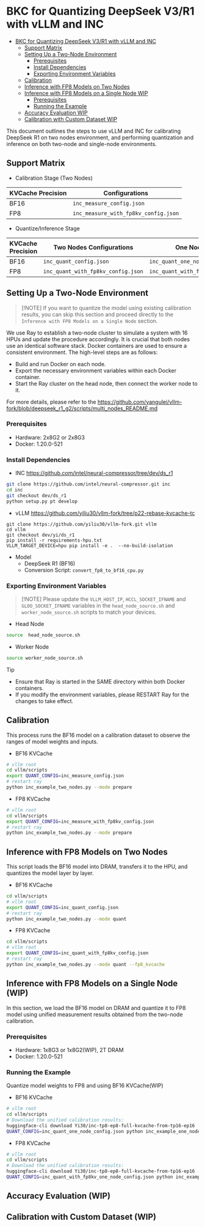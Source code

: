 # BKC for Quantizing DeepSeek V3/R1 with vLLM and INC

<!-- TOC -->

- [BKC for Quantizing DeepSeek V3/R1 with vLLM and INC](#bkc-for-quantizing-deepseek-v3r1-with-vllm-and-inc)
    - [Support Matrix](#support-matrix)
    - [Setting Up a Two-Node Environment](#setting-up-a-two-node-environment)
        - [Prerequisites](#prerequisites)
        - [Install Dependencies](#install-dependencies)
        - [Exporting Environment Variables](#exporting-environment-variables)
    - [Calibration](#calibration)
    - [Inference with FP8 Models on Two Nodes](#inference-with-fp8-models-on-two-nodes)
    - [Inference with FP8 Models on a Single Node WIP](#inference-with-fp8-models-on-a-single-node-wip)
        - [Prerequisites](#prerequisites)
        - [Running the Example](#running-the-example)
    - [Accuracy Evaluation WIP](#accuracy-evaluation-wip)
    - [Calibration with Custom Dataset WIP](#calibration-with-custom-dataset-wip)

<!-- /TOC -->

This document outlines the steps to use vLLM and INC for calibrating DeepSeek R1 on two nodes environment, and performing quantization and inference on both two-node and single-node environments.

## Support Matrix

- Calibration Stage (Two Nodes)

| KVCache Precision | Configurations |
|---|---|
| BF16              | `inc_measure_config.json`         |
| FP8               | `inc_measure_with_fp8kv_config.json`|

- Quantize/Inference Stage

| KVCache Precision | Two Nodes Configurations | One Node Configurations |
|---|---|---|
| BF16              | `inc_quant_config.json`          | `inc_quant_one_node_config.json`|
| FP8               | `inc_quant_with_fp8kv_config.json`| `inc_quant_with_fp8kv_one_node_config.json`|


## Setting Up a Two-Node Environment
>
> [!NOTE]
> If you want to quantize the model using existing calibration results, you can skip this section and proceed directly to the `Inference with FP8 Models on a Single Node` section.

We use Ray to establish a two-node cluster to simulate a system with 16 HPUs and update the procedure accordingly. It is crucial that both nodes use an identical software stack. Docker containers are used to ensure a consistent environment. The high-level steps are as follows:

- Build and run Docker on each node.
- Export the necessary environment variables within each Docker container.
- Start the Ray cluster on the head node, then connect the worker node to it.

For more details, please refer to the <https://github.com/yangulei/vllm-fork/blob/deepseek_r1_g2/scripts/multi_nodes_README.md>

### Prerequisites

- Hardware: 2x8G2 or 2x8G3
- Docker: 1.20.0-521

### Install Dependencies

- INC https://github.com/intel/neural-compressor/tree/dev/ds_r1

```bash
git clone https://github.com/intel/neural-compressor.git inc
cd inc
git checkout dev/ds_r1
python setup.py pt develop
```

- vLLM https://github.com/yiliu30/vllm-fork/tree/p22-rebase-kvcache-tc

```
git clone https://github.com/yiliu30/vllm-fork.git vllm
cd vllm
git checkout dev/yi/ds_r1
pip install -r requirements-hpu.txt
VLLM_TARGET_DEVICE=hpu pip install -e .  --no-build-isolation
```

- Model
  - DeepSeek R1 (BF16)
  - Conversion Script: `convert_fp8_to_bf16_cpu.py`

### Exporting Environment Variables
>
> [!NOTE]
> Please update the `VLLM_HOST_IP`, `HCCL_SOCKET_IFNAME` and `GLOO_SOCKET_IFNAME` variables in the `head_node_source.sh` and `worker_node_source.sh` scripts to match your devices.

- Head Node

```bash
source  head_node_source.sh
```

- Worker Node

```bash
source worker_node_source.sh
```

> [!TIP]
> - Ensure that Ray is started in the SAME directory within both Docker containers.
> - If you modify the environment variables, please RESTART Ray for the changes to take effect.

## Calibration

This process runs the BF16 model on a calibration dataset to observe the ranges of model weights and inputs.

- BF16 KVCache

```bash
# vllm root
cd vllm/scripts
export QUANT_CONFIG=inc_measure_config.json
# restart ray 
python inc_example_two_nodes.py --mode prepare
```

- FP8 KVCache
```bash
# vllm root
cd vllm/scripts
export QUANT_CONFIG=inc_measure_with_fp8kv_config.json
# restart ray 
python inc_example_two_nodes.py --mode prepare
```


## Inference with FP8 Models on Two Nodes

This script loads the BF16 model into DRAM, transfers  it to the HPU, and quantizes the model layer by layer.

- BF16 KVCache
```bash
cd vllm/scripts
# vllm root
export QUANT_CONFIG=inc_quant_config.json
# restart ray
python inc_example_two_nodes.py --mode quant
```

- FP8 KVCache
```bash
cd vllm/scripts
# vllm root
export QUANT_CONFIG=inc_quant_with_fp8kv_config.json
# restart ray
python inc_example_two_nodes.py --mode quant --fp8_kvcache
```

## Inference with FP8 Models on a Single Node (WIP)

In this section, we load the BF16 model on DRAM and quantize it to FP8 model using unified measurement results obtained from the two-node calibration.

### Prerequisites

- Hardware: 1x8G3 or 1x8G2(WIP), 2T DRAM
- Docker: 1.20.0-521

### Running the Example

Quantize model weights to FP8 and using BF16 KVCache(WIP)


- BF16 KVCache
```bash
# vllm root
cd vllm/scripts
# Download the unified calibration results:
huggingface-cli download Yi30/inc-tp8-ep8-full-kvcache-from-tp16-ep16 --local-dir nc_workspace_measure_one_node
QUANT_CONFIG=inc_quant_one_node_config.json python inc_example_one_node.py
```

- FP8 KVCache
```bash
# vllm root
cd vllm/scripts
# Download the unified calibration results:
huggingface-cli download Yi30/inc-tp8-ep8-full-kvcache-from-tp16-ep16 --local-dir nc_workspace_measure_kvache_one_node
QUANT_CONFIG=inc_quant_with_fp8kv_one_node_config.json python inc_example_one_node.py --fp8_kvcache
```

## Accuracy Evaluation (WIP)

## Calibration with Custom Dataset (WIP)
